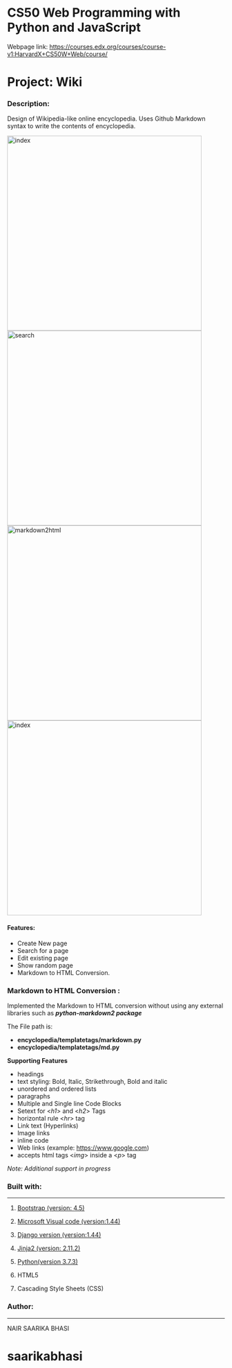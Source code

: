# CS50 Web Programming with Python and JavaScript

Webpage link: https://courses.edx.org/courses/course-v1:HarvardX+CS50W+Web/course/

# Project: Wiki

### Description:

Design of Wikipedia-like online encyclopedia. Uses Github Markdown syntax to write the contents of encyclopedia.

<p>
  <img src="https://user-images.githubusercontent.com/55930906/90832797-9cef4900-e314-11ea-8583-40d9216e63a1.png?raw=true"  width =450 height =450 alt= "index">
  <img src="https://user-images.githubusercontent.com/55930906/90832794-9c56b280-e314-11ea-9333-f9996ad0ee99.png?raw=true"  width =450 height =450 alt= "search">
  <img src="https://user-images.githubusercontent.com/55930906/90833142-6960ee80-e315-11ea-8e50-d76c1ac1f735.png?raw=true"  width =450 height =450 alt= "markdown2html">
  <img src="https://user-images.githubusercontent.com/55930906/90832792-9c56b280-e314-11ea-934d-362a260e370a.png?raw=true"  width =450 height =450 alt= "index">
</p>  


#### Features:
* Create New page
* Search for a page
* Edit existing page
* Show random page
* Markdown to HTML Conversion. 
  

### Markdown to HTML Conversion :

Implemented the Markdown to HTML conversion without using any external libraries such as ***python-markdown2 package***

The File path is: 
- **encyclopedia/templatetags/markdown.py** 
- **encyclopedia/templatetags/md.py**

**Supporting Features**
  * headings 
  * text styling: Bold, Italic, Strikethrough, Bold and italic
  * unordered and ordered lists
  * paragraphs
  * Multiple and Single line Code Blocks
  * Setext for <*h1*> and <*h2*> Tags
  * horizontal rule <*hr*> tag
  * Link text (Hyperlinks)
  * Image links
  * inline code
  * Web links (example: https://www.google.com)
  * accepts html tags <*img*> inside a <*p*> tag 

*Note: Additional support in progress*
           
         
### Built with:
--------------------

  1. [Bootstrap (version: 4.5)](https://getbootstrap.com/)

  2. [Microsoft Visual code (version:1.44)](https://code.visualstudio.com/)
    
  3. [Django version (version:1.44)](https://www.djangoproject.com/)
  
  6. [Jinja2 (version: 2.11.2)](https://jinja.palletsprojects.com/en/2.11.x/)
  
  7. [Python(version 3.7.3)](https://www.python.org/)
  
  8. HTML5

  10. Cascading Style Sheets (CSS)
  
### Author:
------------
NAIR SAARIKA BHASI
# saarikabhasi
   
  
